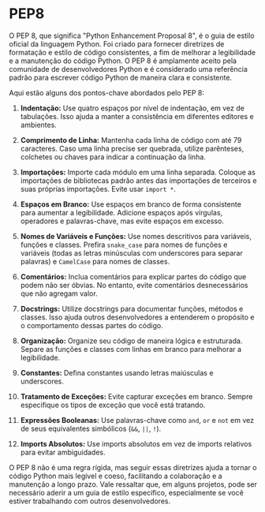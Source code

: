 # PEP8

O PEP 8, que significa "Python Enhancement Proposal 8", é o guia de estilo oficial da linguagem Python. Foi criado para fornecer diretrizes de formatação e estilo de código consistentes, a fim de melhorar a legibilidade e a manutenção do código Python. O PEP 8 é amplamente aceito pela comunidade de desenvolvedores Python e é considerado uma referência padrão para escrever código Python de maneira clara e consistente.

Aqui estão alguns dos pontos-chave abordados pelo PEP 8:

1. **Indentação:** Use quatro espaços por nível de indentação, em vez de tabulações. Isso ajuda a manter a consistência em diferentes editores e ambientes.

2. **Comprimento de Linha:** Mantenha cada linha de código com até 79 caracteres. Caso uma linha precise ser quebrada, utilize parênteses, colchetes ou chaves para indicar a continuação da linha.

3. **Importações:** Importe cada módulo em uma linha separada. Coloque as importações de bibliotecas padrão antes das importações de terceiros e suas próprias importações. Evite usar `import *`.

4. **Espaços em Branco:** Use espaços em branco de forma consistente para aumentar a legibilidade. Adicione espaços após vírgulas, operadores e palavras-chave, mas evite espaços em excesso.

5. **Nomes de Variáveis e Funções:** Use nomes descritivos para variáveis, funções e classes. Prefira `snake_case` para nomes de funções e variáveis (todas as letras minúsculas com underscores para separar palavras) e `CamelCase` para nomes de classes.

6. **Comentários:** Inclua comentários para explicar partes do código que podem não ser óbvias. No entanto, evite comentários desnecessários que não agregam valor.

7. **Docstrings:** Utilize docstrings para documentar funções, métodos e classes. Isso ajuda outros desenvolvedores a entenderem o propósito e o comportamento dessas partes do código.

8. **Organização:** Organize seu código de maneira lógica e estruturada. Separe as funções e classes com linhas em branco para melhorar a legibilidade.

9. **Constantes:** Defina constantes usando letras maiúsculas e underscores.

10. **Tratamento de Exceções:** Evite capturar exceções em branco. Sempre especifique os tipos de exceção que você está tratando.

11. **Expressões Booleanas:** Use palavras-chave como `and`, `or` e `not` em vez de seus equivalentes simbólicos (`&&`, `||`, `!`).

12. **Imports Absolutos:** Use imports absolutos em vez de imports relativos para evitar ambiguidades.

O PEP 8 não é uma regra rígida, mas seguir essas diretrizes ajuda a tornar o código Python mais legível e coeso, facilitando a colaboração e a manutenção a longo prazo. Vale ressaltar que, em alguns projetos, pode ser necessário aderir a um guia de estilo específico, especialmente se você estiver trabalhando com outros desenvolvedores.
